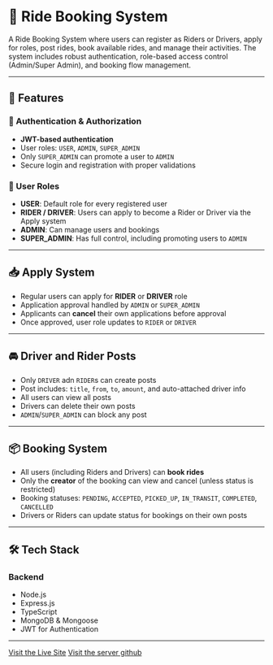 # 🚗 Ride Booking System

A  Ride Booking System where users can register as Riders or Drivers, apply for roles, post rides, book available rides, and manage their activities. The system includes robust authentication, role-based access control (Admin/Super Admin), and booking flow management.

---

## 🌟 Features

### 🔐 Authentication & Authorization
- **JWT-based authentication**
- User roles: `USER`, `ADMIN`, `SUPER_ADMIN`
- Only `SUPER_ADMIN` can promote a user to `ADMIN`
- Secure login and registration with proper validations

### 👤 User Roles
- **USER**: Default role for every registered user
- **RIDER / DRIVER**: Users can apply to become a Rider or Driver via the Apply system
- **ADMIN**: Can manage users and bookings
- **SUPER_ADMIN**: Has full control, including promoting users to `ADMIN`

---

## 📥 Apply System
- Regular users can apply for **RIDER** or **DRIVER** role
- Application approval handled by `ADMIN` or `SUPER_ADMIN`
- Applicants can **cancel** their own applications before approval
- Once approved, user role updates to `RIDER` or `DRIVER`

---

## 🚘 Driver and Rider Posts
- Only `DRIVER` adn `RIDER`s can create posts
- Post includes: `title`, `from`, `to`, `amount`, and auto-attached driver info
- All users can view all posts
- Drivers can delete their own posts
- `ADMIN`/`SUPER_ADMIN` can block any post

---

## 📦 Booking System
- All users (including Riders and Drivers) can **book rides**
- Only the **creator** of the booking can view and cancel (unless status is restricted)
- Booking statuses: `PENDING`, `ACCEPTED`, `PICKED_UP`, `IN_TRANSIT`, `COMPLETED`, `CANCELLED`
- Drivers or Riders can update status for bookings on their own posts

---

## 🛠️ Tech Stack 

### Backend
- Node.js
- Express.js
- TypeScript
- MongoDB & Mongoose
- JWT for Authentication

---


[Visit the Live Site](https://bakend-ride-booking-system.vercel.app)
[Visit the server github](https://github.com/Masudur400/backend-ride-booking-management-system)